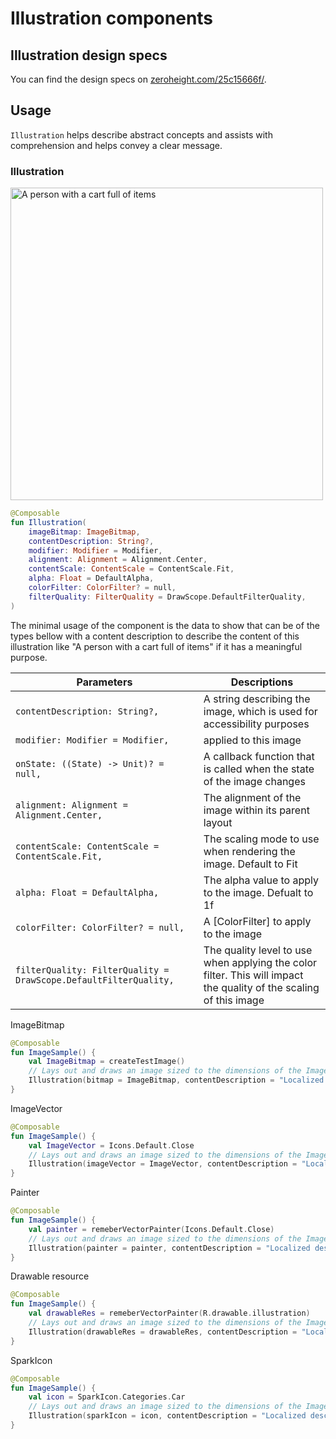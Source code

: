 # Illustration components

## Illustration design specs

You can find the design specs
on [zeroheight.com/25c15666f/](https://zeroheight.com/25c15666f/p/54faa9-radio-button-/b/057def).

## Usage

`Illustration` helps describe abstract concepts and assists with comprehension and helps convey a
clear message.

### Illustration

<img src="/Users/scott.rayapoulle.ext/StudioProjects/android-app/libraries/Compose/art/images/illu-exemple.png" title="A person with a cart full of items" width="500" />

```kotlin
@Composable
fun Illustration(
    imageBitmap: ImageBitmap,
    contentDescription: String?,
    modifier: Modifier = Modifier,
    alignment: Alignment = Alignment.Center,
    contentScale: ContentScale = ContentScale.Fit,
    alpha: Float = DefaultAlpha,
    colorFilter: ColorFilter? = null,
    filterQuality: FilterQuality = DrawScope.DefaultFilterQuality,
)
```

The minimal usage of the component is the data to show that can be of the types bellow with a
content description to describe the content of this illustration like "A person with a cart full
of items" if it has a meaningful purpose.

| Parameters                                                       | Descriptions                                                                                                       |
|------------------------------------------------------------------|--------------------------------------------------------------------------------------------------------------------|
| `contentDescription: String?,`                                   | A string describing the image, which is used for accessibility purposes                                            |
| `modifier: Modifier = Modifier,`                                 | applied to this image                                                                                              |
| `onState: ((State) -> Unit)? = null,`                            | A callback function that is called when the state of the image changes                                             |
| `alignment: Alignment = Alignment.Center,`                       | The alignment of the image within its parent layout                                                                |
| `contentScale: ContentScale = ContentScale.Fit,`                 | The scaling mode to use when rendering the image. Default to Fit                                                   |
| `alpha: Float = DefaultAlpha,`                                   | The alpha value to apply to the image. Defualt to 1f                                                               |
| `colorFilter: ColorFilter? = null,`                              | A [ColorFilter] to apply to the image                                                                              |
| `filterQuality: FilterQuality = DrawScope.DefaultFilterQuality,` | The quality level to use when applying the color filter. This will impact the quality of the scaling of this image |

ImageBitmap

```kotlin
@Composable
fun ImageSample() {
    val ImageBitmap = createTestImage()
    // Lays out and draws an image sized to the dimensions of the ImageBitmap
    Illustration(bitmap = ImageBitmap, contentDescription = "Localized description")
}
```

ImageVector

```kotlin
@Composable
fun ImageSample() {
    val ImageVector = Icons.Default.Close
    // Lays out and draws an image sized to the dimensions of the ImageVector
    Illustration(imageVector = ImageVector, contentDescription = "Localized description")
}
```

Painter

```kotlin
@Composable
fun ImageSample() {
    val painter = remeberVectorPainter(Icons.Default.Close)
    // Lays out and draws an image sized to the dimensions of the ImageVector
    Illustration(painter = painter, contentDescription = "Localized description")
}
```

Drawable resource

```kotlin
@Composable
fun ImageSample() {
    val drawableRes = remeberVectorPainter(R.drawable.illustration)
    // Lays out and draws an image sized to the dimensions of the ImageVector
    Illustration(drawableRes = drawableRes, contentDescription = "Localized description")
}
```

SparkIcon

```kotlin
@Composable
fun ImageSample() {
    val icon = SparkIcon.Categories.Car
    // Lays out and draws an image sized to the dimensions of the ImageVector
    Illustration(sparkIcon = icon, contentDescription = "Localized description")
}
```